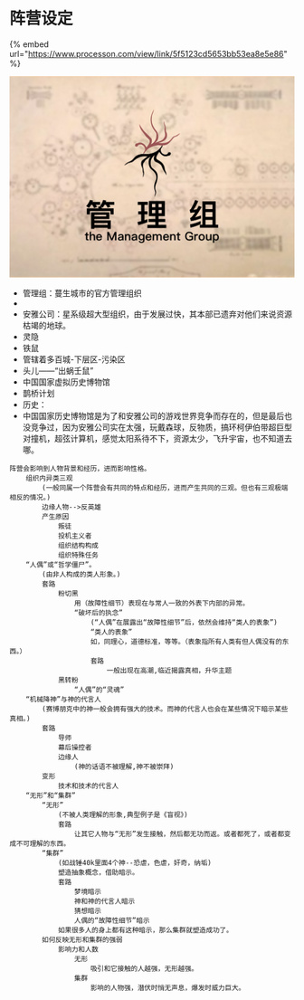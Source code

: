 # 阵营设定

{% embed url="https://www.processon.com/view/link/5f5123cd5653bb53ea8e5e86" %}



![](../../../.gitbook/assets/A-1-1.png)

* 管理组：蔓生城市的官方管理组织
*
* 安雅公司：星系级超大型组织，由于发展过快，其本部已遗弃对他们来说资源枯竭的地球。
* 灵隐
* 铁鼠
* 管辖着多百城-下层区-污染区
* 头儿——“出蜗壬鼠”
* 中国国家虚拟历史博物馆
* 鹊桥计划
* 历史：
* 中国国家历史博物馆是为了和安雅公司的游戏世界竞争而存在的，但是最后也没竞争过，因为安雅公司实在太强，玩戴森球，反物质，搞环柯伊伯带超巨型对撞机，超弦计算机，感觉太阳系待不下，资源太少，飞升宇宙，也不知道去哪。



```
阵营会影响到人物背景和经历，进而影响性格。
    组织内异类三观
        (一般同属一个阵营会有共同的特点和经历，进而产生共同的三观。但也有三观极端相反的情况。)
        边缘人物-->反英雄
        产生原因
            叛徒
            投机主义者
            组织结构构成
            组织特殊任务
    “人偶”或“哲学僵尸”。
        (由非人构成的类人形象。)
        套路
            粉切黑
                用（故障性细节）表现在与常人一致的外表下内部的异常。
                “破坏后的执念”
                    (“人偶”在展露出“故障性细节”后，依然会维持“类人的表象”)
                    “类人的表象”
                    如，同理心，道德标准，等等。（表象指所有人类有但人偶没有的东西。）
                    套路
                        一般出现在高潮,临近揭露真相，升华主题
            黑转粉
                “人偶”的“灵魂”
    “机械降神”与神的代言人
        (赛博朋克中的神一般会拥有强大的技术。而神的代言人也会在某些情况下暗示某些真相。)
        套路
            导师
            幕后操控者
            边缘人
                (神的话语不被理解,神不被崇拜)
        变形
            技术和技术的代言人
    “无形”和“集群”
        “无形”
            (不被人类理解的形象,典型例子是《盲视》)
            套路
                让其它人物与“无形”发生接触，然后都无功而返。或者都死了，或者都变成不可理解的东西。
        “集群”
            (如战锤40k里面4个神--恐虐，色虐，奸奇，纳垢)
            塑造抽象概念，借助暗示。
            套路
                梦境暗示
                神和神的代言人暗示
                猜想暗示
                人偶的“故障性细节”暗示
            如果很多人的身上都有这种暗示，那么集群就塑造成功了。
        如何反映无形和集群的强弱
            影响力和人数
                无形
                    吸引和它接触的人越强，无形越强。
                集群
                    影响的人物强，潜伏时悄无声息，爆发时威力巨大。
```
